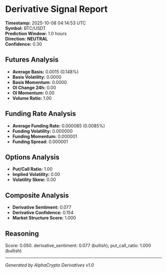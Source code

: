 # Derivative Signal Report

**Timestamp:** 2025-10-08 04:14:53 UTC  
**Symbol:** BTC/USDT  
**Prediction Window:** 1.0 hours  
**Direction:** **NEUTRAL**  
**Confidence:** 0.30

## Futures Analysis
- **Average Basis:** 0.0015 (0.148%)
- **Basis Volatility:** 0.0000
- **Basis Momentum:** 0.0000
- **OI Change 24h:** 0.00
- **OI Momentum:** 0.00
- **Volume Ratio:** 1.00

## Funding Rate Analysis
- **Average Funding Rate:** 0.000085 (0.0085%)
- **Funding Volatility:** 0.000000
- **Funding Momentum:** 0.000001
- **Funding Spread:** 0.000001

## Options Analysis
- **Put/Call Ratio:** 1.00
- **Implied Volatility:** 0.00
- **Volatility Skew:** 0.00

## Composite Analysis
- **Derivative Sentiment:** 0.077
- **Derivative Confidence:** 0.154
- **Market Structure Score:** 1.000

## Reasoning
Score: 0.050. derivative_sentiment: 0.077 (bullish); put_call_ratio: 1.000 (bullish)

---
*Generated by AlphaCrypto Derivatives v1.0*
